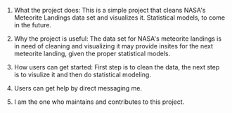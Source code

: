 1) What the project does: This is a simple project that cleans NASA's Meteorite Landings data set and visualizes it. Statistical
models, to come in the future.

2) Why the project is useful: The data set for NASA's meteorite landings is in need of cleaning and visualizing it 
may provide insites for the next meteorite landing, given the proper statistical models.

3) How users can get started: First step is to clean the data, the next step is to visulize it and then do statistical modeling.

4) Users can get help by direct messaging me.

5) I am the one who maintains and contributes to this project.
